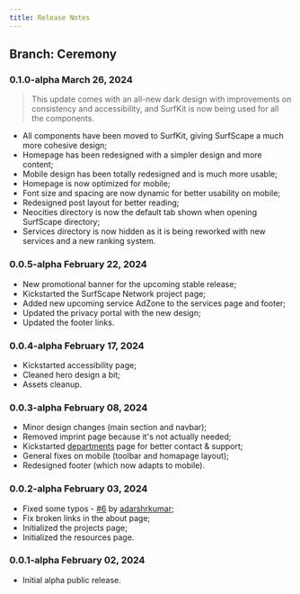 ```yaml
---
title: Release Notes
---
```


## Branch: Ceremony

### **0.1.0-alpha** March 26, 2024

> This update comes with an all-new dark design with improvements on consistency and accessibility, and SurfKit is now being used for all the components.

- All components have been moved to SurfKit, giving SurfScape a much more cohesive design;
- Homepage has been redesigned with a simpler design and more content;
- Mobile design has been totally redesigned and is much more usable;
- Homepage is now optimized for mobile;
- Font size and spacing are now dynamic for better usability on mobile;
- Redesigned post layout for better reading;
- Neocities directory is now the default tab shown when opening SurfScape directory;
- Services directory is now hidden as it is being reworked with new services and a new ranking system.

### **0.0.5-alpha** February 22, 2024

- New promotional banner for the upcoming stable release;
- Kickstarted the SurfScape Network project page;
- Added new upcoming service AdZone to the services page and footer;
- Updated the privacy portal with the new design;
- Updated the footer links.

### **0.0.4-alpha** February 17, 2024

- Kickstarted accessibility page;
- Cleaned hero design a bit;
- Assets cleanup.

### **0.0.3-alpha** February 08, 2024

- Minor design changes (main section and navbar);
- Removed imprint page because it's not actually needed;
- Kickstarted [departments](/departments) page for better contact & support;
- General fixes on mobile (toolbar and homapage layout);
- Redesigned footer (which now adapts to mobile).

### **0.0.2-alpha** February 03, 2024

- Fixed some typos - [#6](https://github.com/surfscape/web-portal/pull/6) by [adarshrkumar](https://github.com/adarshrkumar);
- Fix broken links in the about page;
- Initialized the projects page;
- Initialized the resources page.

### **0.0.1-alpha** February 02, 2024

- Initial alpha public release.
